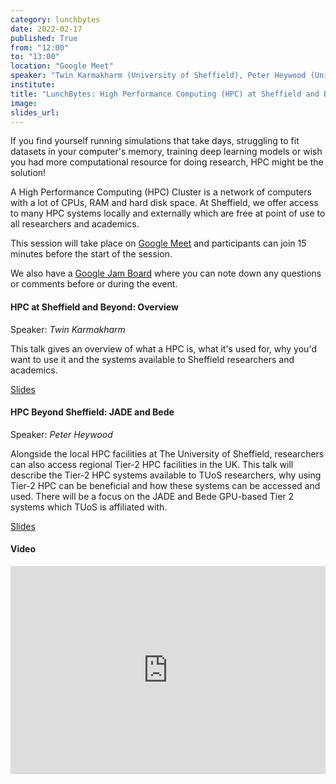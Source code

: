 ```yaml
---
category: lunchbytes
date: 2022-02-17
published: True
from: "12:00"
to: "13:00"
location: "Google Meet"
speaker: "Twin Karmakharm (University of Sheffield), Peter Heywood (University of Sheffield)"
institute:
title: "LunchBytes: High Performance Computing (HPC) at Sheffield and Beyond"
image:
slides_url:
---
```


If you find yourself running simulations that take days, struggling to fit datasets in your computer's memory, training deep
learning models or wish you had more computational resource for doing research, HPC might be the solution!

A High Performance Computing (HPC) Cluster is a network of computers with a lot of CPUs, RAM and hard disk space. At 
Sheffield, we offer access to many HPC systems locally and externally which are free at point of use to all researchers 
and academics.

This session will take place on [Google Meet](https://meet.google.com/uzu-jfvm-fqv) and participants can join 15 minutes before the start of the session.

We also have a [Google Jam Board](https://jamboard.google.com/d/1DYU0QM5RdJF5c-jtsRqwKQM8cAMgiUVvt_4_d9_aBNw/edit?usp=sharing) where you can note down any questions or comments before or during the event.

#### HPC at Sheffield and Beyond: Overview

Speaker: *Twin Karmakharm*

This talk gives an overview of what a HPC is, what it's used for, why you'd want to use it and the systems available to 
Sheffield researchers and academics. 

[Slides](https://rse.shef.ac.uk/uos-hpc-resources-presentation)

#### HPC Beyond Sheffield: JADE and Bede

Speaker: *Peter Heywood*

Alongside the local HPC facilities at The University of Sheffield, researchers can also access regional Tier-2 HPC facilities in the UK.
This talk will describe the Tier-2 HPC systems available to TUoS researchers, why using Tier-2 HPC can be beneficial and how these systems can be accessed and used.
There will be a focus on the JADE and Bede GPU-based Tier 2 systems which TUoS is affiliated with.

[Slides](https://rse.shef.ac.uk/hpc-beyond-sheffield-jade-and-bede-presentation)

#### Video

<div style="max-width:100%;"><div style="position:relative;padding-bottom:66.118421052632%"><iframe id="kaltura_player" src="https://cdnapisec.kaltura.com/p/2103181/sp/210318100/embedIframeJs/uiconf_id/38838661/partner_id/2103181?iframeembed=true&playerId=kaltura_player&entry_id=1_yqkgcmh2&flashvars[streamerType]=auto&amp;flashvars[localizationCode]=en&amp;flashvars[leadWithHTML5]=true&amp;flashvars[sideBarContainer.plugin]=true&amp;flashvars[sideBarContainer.position]=left&amp;flashvars[sideBarContainer.clickToClose]=true&amp;flashvars[chapters.plugin]=true&amp;flashvars[chapters.layout]=vertical&amp;flashvars[chapters.thumbnailRotator]=false&amp;flashvars[streamSelector.plugin]=true&amp;flashvars[EmbedPlayer.SpinnerTarget]=videoHolder&amp;flashvars[dualScreen.plugin]=true&amp;flashvars[hotspots.plugin]=1&amp;flashvars[Kaltura.addCrossoriginToIframe]=true&amp;&wid=1_9ikdr65n" width="1280" height="720" allowfullscreen webkitallowfullscreen mozAllowFullScreen allow="autoplay *; fullscreen *; encrypted-media *" sandbox="allow-forms allow-same-origin allow-scripts allow-top-navigation allow-pointer-lock allow-popups allow-modals allow-orientation-lock allow-popups-to-escape-sandbox allow-presentation allow-top-navigation-by-user-activation" frameborder="0" title="Kaltura Player" style="position:absolute;top:0;left:0;width:100%;height:100%"></iframe></div></div>